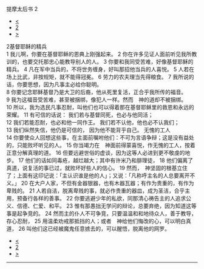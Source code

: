 ﻿





 提摩太后书 2




* [<](bible/2TI01.md)
* [2](bible/2TI.md)
* [>](bible/2TI03.md)



 
2基督耶稣的精兵  
1 我儿啊，你要在基督耶稣的恩典上刚强起来。 
2 你在许多见证人面前听见我所教训的，也要交托那忠心能教导别人的人。 
3 你要和我同受苦难，好像基督耶稣的精兵。 
4 凡在军中当兵的，不将世务缠身，好叫那招他当兵的人喜悦。 
5 人若在场上比武，非按规矩，就不能得冠冕。 
6 劳力的农夫理当先得粮食。 
7 我所说的话，你要思想，因为凡事主必给你聪明。  
8 你要记念耶稣基督乃是大卫的后裔，他从死里复活，正合乎我所传的福音。 
9 我为这福音受苦难，甚至被捆绑，像犯人一样。然而　神的道却不被捆绑。 
10 所以，我为选民凡事忍耐，叫他们也可以得着那在基督耶稣里的救恩和永远的荣耀。 
11 有可信的话说： 我们若与基督同死，也必与他同活；  
12 我们若能忍耐，也必和他一同作王。 我们若不认他，他也必不认我们；  
13 我们纵然失信，他仍是可信的， 因为他不能背乎自己。 无愧的工人  
14 你要使众人回想这些事，在主面前嘱咐他们：不可为言语争辩；这是没有益处的，只能败坏听见的人。 
15 你当竭力在　神面前得蒙喜悦，作无愧的工人，按着正意分解真理的道。 
16 但要远避世俗的虚谈，因为这等人必进到更不敬虔的地步。 
17 他们的话如同毒疮，越烂越大；其中有许米乃和腓理徒， 
18 他们偏离了真道，说复活的事已过，就败坏好些人的信心。 
19 然而，　神坚固的根基立住了；上面有这印记说：「主认识谁是他的人」；又说：「凡称呼主名的人总要离开不义。」 
20 在大户人家，不但有金器银器，也有木器瓦器；有作为贵重的，有作为卑贱的。 
21 人若自洁，脱离卑贱的事，就必作贵重的器皿，成为圣洁，合乎主用，预备行各样的善事。 
22 你要逃避少年的私欲，同那清心祷告主的人追求公义、信德、仁爱、和平。 
23 惟有那愚拙无学问的辩论，总要弃绝，因为知道这等事是起争竞的。 
24 然而主的仆人不可争竞，只要温温和和地待众人，善于教导，存心忍耐， 
25 用温柔劝戒那抵挡的人；或者　神给他们悔改的心，可以明白真道， 
26 叫他们这已经被魔鬼任意掳去的，可以醒悟，脱离他的网罗。 
* [<](bible/2TI01.md)
* [2](bible/2TI.md)
* [>](bible/2TI03.md)





---









